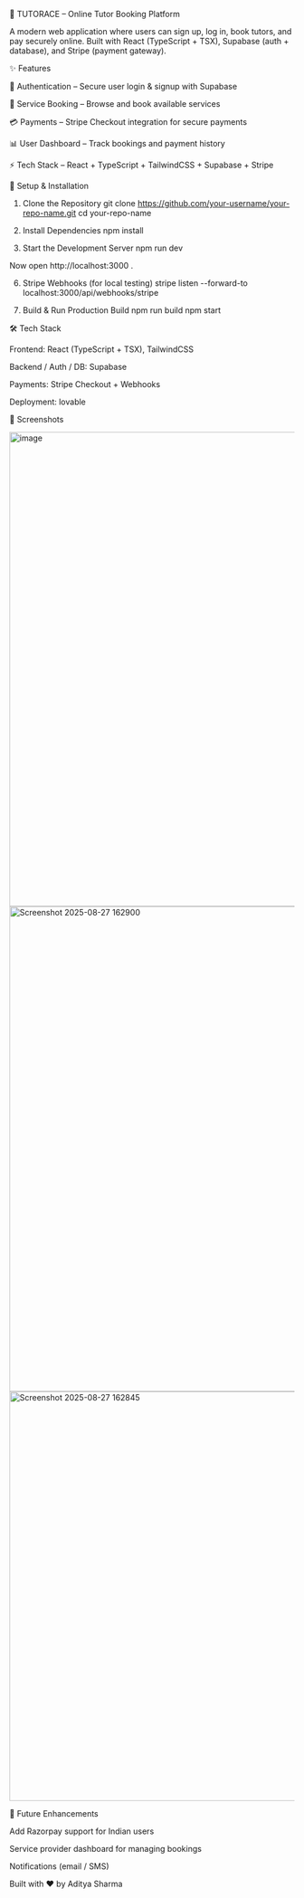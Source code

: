 🎯 TUTORACE – Online Tutor Booking Platform

A modern web application where users can sign up, log in, book tutors, and pay securely online.
Built with React (TypeScript + TSX), Supabase (auth + database), and Stripe (payment gateway).

✨ Features

🔐 Authentication – Secure user login & signup with Supabase

📅 Service Booking – Browse and book available services

💳 Payments – Stripe Checkout integration for secure payments

📊 User Dashboard – Track bookings and payment history

⚡ Tech Stack – React + TypeScript + TailwindCSS + Supabase + Stripe

🚀 Setup & Installation
1. Clone the Repository
git clone https://github.com/your-username/your-repo-name.git
cd your-repo-name

2. Install Dependencies
npm install



3. Start the Development Server
npm run dev


Now open http://localhost:3000
.

6. Stripe Webhooks (for local testing)
stripe listen --forward-to localhost:3000/api/webhooks/stripe

7. Build & Run Production Build
npm run build
npm start

🛠 Tech Stack

Frontend: React (TypeScript + TSX), TailwindCSS

Backend / Auth / DB: Supabase

Payments: Stripe Checkout + Webhooks

Deployment: lovable

📸 Screenshots 

<img width="1591" height="839" alt="image" src="https://github.com/user-attachments/assets/4f646339-03b3-4fa6-aced-74a3bc1db1bd" />
<img width="1791" height="858" alt="Screenshot 2025-08-27 162900" src="https://github.com/user-attachments/assets/6b510b25-2b57-42b2-8aef-126cd36394be" />
<img width="1868" height="724" alt="Screenshot 2025-08-27 162845" src="https://github.com/user-attachments/assets/8445a412-1c25-4194-8eea-a049d8bd8a75" />


📌 Future Enhancements

Add Razorpay support for Indian users

Service provider dashboard for managing bookings

Notifications (email / SMS)



Built with ❤️ by Aditya Sharma

